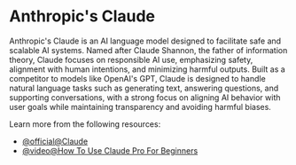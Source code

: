 # Anthropic's Claude

Anthropic's Claude is an AI language model designed to facilitate safe and scalable AI systems. Named after Claude Shannon, the father of information theory, Claude focuses on responsible AI use, emphasizing safety, alignment with human intentions, and minimizing harmful outputs. Built as a competitor to models like OpenAI's GPT, Claude is designed to handle natural language tasks such as generating text, answering questions, and supporting conversations, with a strong focus on aligning AI behavior with user goals while maintaining transparency and avoiding harmful biases.

Learn more from the following resources:

- [@official@Claude](https://claude.ai)
- [@video@How To Use Claude Pro For Beginners](https://www.youtube.com/watch?v=J3X_JWQkvo8)
